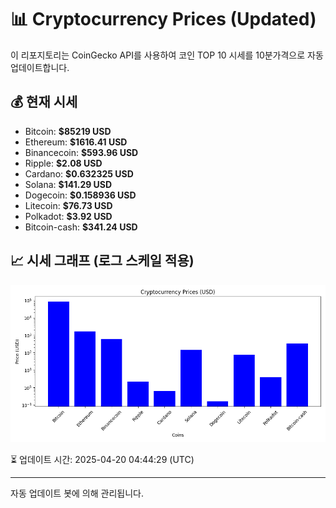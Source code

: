 
# 📊 Cryptocurrency Prices (Updated)

이 리포지토리는 CoinGecko API를 사용하여 코인 TOP 10 시세를 10분가격으로 자동 업데이트합니다.

## 💰 현재 시세
- Bitcoin: **$85219 USD**
- Ethereum: **$1616.41 USD**
- Binancecoin: **$593.96 USD**
- Ripple: **$2.08 USD**
- Cardano: **$0.632325 USD**
- Solana: **$141.29 USD**
- Dogecoin: **$0.158936 USD**
- Litecoin: **$76.73 USD**
- Polkadot: **$3.92 USD**
- Bitcoin-cash: **$341.24 USD**

## 📈 시세 그래프 (로그 스케일 적용)
![Crypto Prices](crypto_prices.png)

⏳ 업데이트 시간: 2025-04-20 04:44:29 (UTC)

---
자동 업데이트 봇에 의해 관리됩니다.
